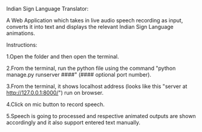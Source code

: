 Indian Sign Language Translator:

A Web Application which takes in live audio speech recording as input, converts it into text and displays the relevant Indian Sign Language animations.

Instructions:

1.Open the folder and then open the terminal.

2.From the terminal, run the python file using the command "python manage.py runserver ####" (#### optional port number).

3.From the terminal, it shows localhost address (looks like this "server at http://127.0.0.1:8000/") run on browser.

4.Click on mic button to record speech.

5.Speech is going to processed and respective animated outputs are shown accordingly and it also support entered text manually.
